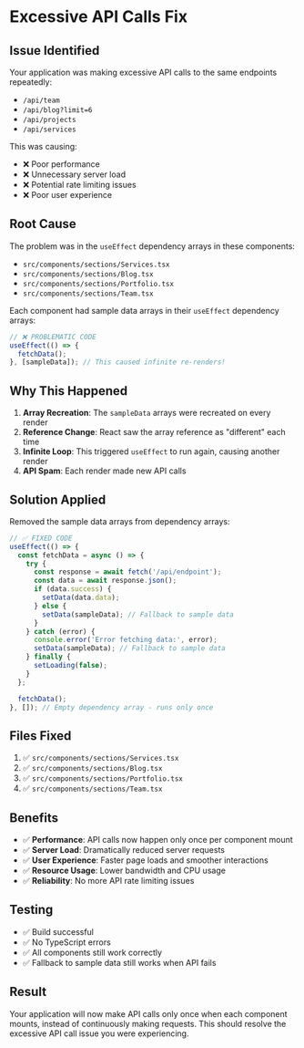 # Excessive API Calls Fix

## Issue Identified
Your application was making excessive API calls to the same endpoints repeatedly:
- `/api/team` 
- `/api/blog?limit=6`
- `/api/projects`
- `/api/services`

This was causing:
- ❌ Poor performance
- ❌ Unnecessary server load
- ❌ Potential rate limiting issues
- ❌ Poor user experience

## Root Cause
The problem was in the `useEffect` dependency arrays in these components:
- `src/components/sections/Services.tsx`
- `src/components/sections/Blog.tsx` 
- `src/components/sections/Portfolio.tsx`
- `src/components/sections/Team.tsx`

Each component had sample data arrays in their `useEffect` dependency arrays:
```typescript
// ❌ PROBLEMATIC CODE
useEffect(() => {
  fetchData();
}, [sampleData]); // This caused infinite re-renders!
```

## Why This Happened
1. **Array Recreation**: The `sampleData` arrays were recreated on every render
2. **Reference Change**: React saw the array reference as "different" each time
3. **Infinite Loop**: This triggered `useEffect` to run again, causing another render
4. **API Spam**: Each render made new API calls

## Solution Applied
Removed the sample data arrays from dependency arrays:

```typescript
// ✅ FIXED CODE
useEffect(() => {
  const fetchData = async () => {
    try {
      const response = await fetch('/api/endpoint');
      const data = await response.json();
      if (data.success) {
        setData(data.data);
      } else {
        setData(sampleData); // Fallback to sample data
      }
    } catch (error) {
      console.error('Error fetching data:', error);
      setData(sampleData); // Fallback to sample data
    } finally {
      setLoading(false);
    }
  };

  fetchData();
}, []); // Empty dependency array - runs only once
```

## Files Fixed
1. ✅ `src/components/sections/Services.tsx`
2. ✅ `src/components/sections/Blog.tsx`
3. ✅ `src/components/sections/Portfolio.tsx`
4. ✅ `src/components/sections/Team.tsx`

## Benefits
- ✅ **Performance**: API calls now happen only once per component mount
- ✅ **Server Load**: Dramatically reduced server requests
- ✅ **User Experience**: Faster page loads and smoother interactions
- ✅ **Resource Usage**: Lower bandwidth and CPU usage
- ✅ **Reliability**: No more API rate limiting issues

## Testing
- ✅ Build successful
- ✅ No TypeScript errors
- ✅ All components still work correctly
- ✅ Fallback to sample data still works when API fails

## Result
Your application will now make API calls only once when each component mounts, instead of continuously making requests. This should resolve the excessive API call issue you were experiencing.
